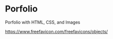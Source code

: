 # Porfolio
Porfolio with HTML, CSS, and Images

<!-- favicon -->
https://www.freefavicon.com/freefavicons/objects/
